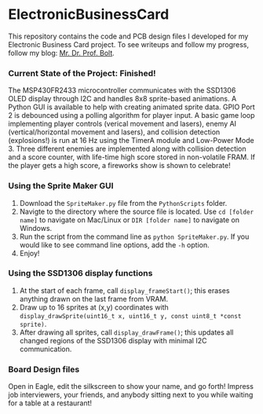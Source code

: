 # ElectronicBusinessCard
This repository contains the code and PCB design files I developed for my Electronic Business Card project. To see writeups and follow my progress, follow my blog: [Mr. Dr. Prof. Bolt](https://mrdrprofbolt.wordpress.com/).

### Current State of the Project: Finished!
The MSP430FR2433 microcontroller communicates with the SSD1306 OLED display through I2C and handles 8x8 sprite-based animations. A Python GUI is available to help with creating animated sprite data. GPIO Port 2 is debounced using a polling algorithm for player input. A basic game loop implementing player controls (verical movement and lasers), enemy AI (vertical/horizontal movement and lasers), and collision detection (explosions!) is run at 16 Hz using the TimerA module and Low-Power Mode 3. Three different enemies are implemented along with collision detection and a score counter, with life-time high score stored in non-volatile FRAM. If the player gets a high score, a fireworks show is shown to celebrate!

### Using the Sprite Maker GUI
1. Download the `SpriteMaker.py` file from the `PythonScripts` folder.
2. Navigte to the directory where the source file is located. Use `cd [folder name]` to navigate on Mac/Linux or `DIR [folder name]` to navigate on Windows.
3. Run the script from the command line as `python SpriteMaker.py`. If you would like to see command line options, add the `-h` option.
4. Enjoy!

### Using the SSD1306 display functions
1. At the start of each frame, call `display_frameStart()`; this erases anything drawn on the last frame from VRAM.
2. Draw up to 16 sprites at (x,y) coordinates with `display_drawSprite(uint16_t x, uint16_t y, const uint8_t *const sprite)`.
3. After drawing all sprites, call `display_drawFrame()`; this updates all changed regions of the SSD1306 display with minimal I2C communication.

### Board Design files
Open in Eagle, edit the silkscreen to show your name, and go forth! Impress job interviewers, your friends, and anybody sitting next to you while waiting for a table at a restaurant!
